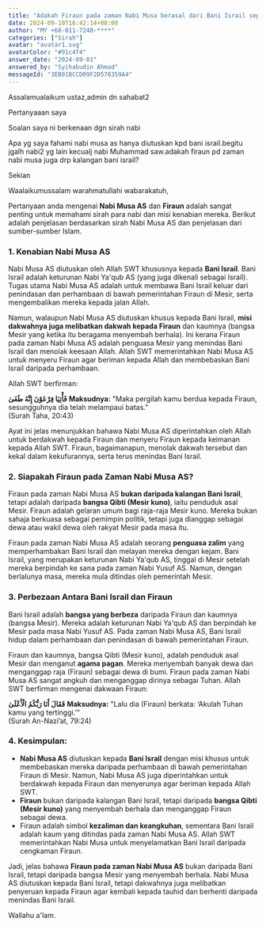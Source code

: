 ```yaml
---
title: "Adakah Firaun pada zaman Nabi Musa berasal dari Bani Israil seperti yang diutuskan kepada mereka?"
date: 2024-09-10T16:42:14+08:00
author: "MY +60-011-7240-****"
categories: ["Sirah"]
avatar: "avatar1.svg"
avatarColor: "#91c4f4"
answer_date: "2024-09-01"
answered_by: "Syihabudin Ahmad"
messageId: "3EB01BCCD09F2D570359A4"
---
```


Assalamualaikum ustaz,admin dn sahabat2

Pertanyaaan saya

Soalan saya ni berkenaan dgn sirah nabi

Apa yg saya fahami nabi musa as hanya diutuskan kpd bani israil.begitu jgalh nabi2 yg lain kecualj  nabi Muhammad saw.adakah firaun pd zaman nabi musa juga drp kalangan bani israil?

Sekian

<!--more-->

Waalaikumussalam warahmatullahi wabarakatuh,

Pertanyaan anda mengenai **Nabi Musa AS** dan **Firaun** adalah sangat penting untuk memahami sirah para nabi dan misi kenabian mereka. Berikut adalah penjelasan berdasarkan sirah Nabi Musa AS dan penjelasan dari sumber-sumber Islam.

### 1. **Kenabian Nabi Musa AS**
Nabi Musa AS diutuskan oleh Allah SWT khususnya kepada **Bani Israil**. Bani Israil adalah keturunan Nabi Ya'qub AS (yang juga dikenali sebagai Israil). Tugas utama Nabi Musa AS adalah untuk membawa Bani Israil keluar dari penindasan dan perhambaan di bawah pemerintahan Firaun di Mesir, serta mengembalikan mereka kepada jalan Allah.

Namun, walaupun Nabi Musa AS diutuskan khusus kepada Bani Israil, **misi dakwahnya juga melibatkan dakwah kepada Firaun** dan kaumnya (bangsa Mesir yang ketika itu beragama menyembah berhala). Ini kerana Firaun pada zaman Nabi Musa AS adalah penguasa Mesir yang menindas Bani Israil dan menolak keesaan Allah. Allah SWT memerintahkan Nabi Musa AS untuk menyeru Firaun agar beriman kepada Allah dan membebaskan Bani Israil daripada perhambaan.

Allah SWT berfirman:

**فَأْتِيَا فِرْعَوْنَ إِنَّهُ طَغَىٰ**
**Maksudnya:** "Maka pergilah kamu berdua kepada Firaun, sesungguhnya dia telah melampaui batas."  
(Surah Taha, 20:43)

Ayat ini jelas menunjukkan bahawa Nabi Musa AS diperintahkan oleh Allah untuk berdakwah kepada Firaun dan menyeru Firaun kepada keimanan kepada Allah SWT. Firaun, bagaimanapun, menolak dakwah tersebut dan kekal dalam kekufurannya, serta terus menindas Bani Israil.

### 2. **Siapakah Firaun pada Zaman Nabi Musa AS?**
Firaun pada zaman Nabi Musa AS **bukan daripada kalangan Bani Israil**, tetapi adalah daripada **bangsa Qibti (Mesir kuno)**, iaitu penduduk asal Mesir. Firaun adalah gelaran umum bagi raja-raja Mesir kuno. Mereka bukan sahaja berkuasa sebagai pemimpin politik, tetapi juga dianggap sebagai dewa atau wakil dewa oleh rakyat Mesir pada masa itu.

Firaun pada zaman Nabi Musa AS adalah seorang **penguasa zalim** yang memperhambakan Bani Israil dan melayan mereka dengan kejam. Bani Israil, yang merupakan keturunan Nabi Ya'qub AS, tinggal di Mesir setelah mereka berpindah ke sana pada zaman Nabi Yusuf AS. Namun, dengan berlalunya masa, mereka mula ditindas oleh pemerintah Mesir.

### 3. **Perbezaan Antara Bani Israil dan Firaun**
Bani Israil adalah **bangsa yang berbeza** daripada Firaun dan kaumnya (bangsa Mesir). Mereka adalah keturunan Nabi Ya'qub AS dan berpindah ke Mesir pada masa Nabi Yusuf AS. Pada zaman Nabi Musa AS, Bani Israil hidup dalam perhambaan dan penindasan di bawah pemerintahan Firaun.

Firaun dan kaumnya, bangsa Qibti (Mesir kuno), adalah penduduk asal Mesir dan menganut **agama pagan**. Mereka menyembah banyak dewa dan menganggap raja (Firaun) sebagai dewa di bumi. Firaun pada zaman Nabi Musa AS sangat angkuh dan menganggap dirinya sebagai Tuhan. Allah SWT berfirman mengenai dakwaan Firaun:

**فَقَالَ أَنَا رَبُّكُمُ الْأَعْلَىٰ**
**Maksudnya:** "Lalu dia (Firaun) berkata: ‘Akulah Tuhan kamu yang tertinggi.’"  
(Surah An-Nazi’at, 79:24)

### 4. **Kesimpulan:**
- **Nabi Musa AS** diutuskan kepada **Bani Israil** dengan misi khusus untuk membebaskan mereka daripada perhambaan di bawah pemerintahan Firaun di Mesir. Namun, Nabi Musa AS juga diperintahkan untuk berdakwah kepada Firaun dan menyerunya agar beriman kepada Allah SWT.
- **Firaun** bukan daripada kalangan Bani Israil, tetapi daripada **bangsa Qibti (Mesir kuno)** yang menyembah berhala dan menganggap Firaun sebagai dewa.
- Firaun adalah simbol **kezaliman dan keangkuhan**, sementara Bani Israil adalah kaum yang ditindas pada zaman Nabi Musa AS. Allah SWT memerintahkan Nabi Musa untuk menyelamatkan Bani Israil daripada cengkaman Firaun.

Jadi, jelas bahawa **Firaun pada zaman Nabi Musa AS** bukan daripada Bani Israil, tetapi daripada bangsa Mesir yang menyembah berhala. Nabi Musa AS diutuskan kepada Bani Israil, tetapi dakwahnya juga melibatkan penyeruan kepada Firaun agar kembali kepada tauhid dan berhenti daripada menindas Bani Israil.

Wallahu a'lam.
